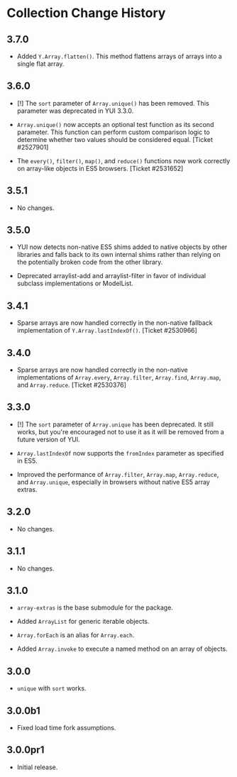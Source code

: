 Collection Change History
=========================

3.7.0
-----

* Added `Y.Array.flatten()`. This method flattens arrays of arrays into a single
  flat array.


3.6.0
-----

* [!] The `sort` parameter of `Array.unique()` has been removed. This parameter
  was deprecated in YUI 3.3.0.

* `Array.unique()` now accepts an optional test function as its second
  parameter. This function can perform custom comparison logic to determine
  whether two values should be considered equal. [Ticket #2527901]

* The `every()`, `filter()`, `map()`, and `reduce()` functions now work
  correctly on array-like objects in ES5 browsers. [Ticket #2531652]


3.5.1
-----

* No changes.


3.5.0
-----

* YUI now detects non-native ES5 shims added to native objects by other
  libraries and falls back to its own internal shims rather than relying on the
  potentially broken code from the other library.

* Deprecated arraylist-add and arraylist-filter in favor of individual
  subclass implementations or ModelList.


3.4.1
-----

* Sparse arrays are now handled correctly in the non-native fallback
  implementation of `Y.Array.lastIndexOf()`. [Ticket #2530966]


3.4.0
-----

* Sparse arrays are now handled correctly in the non-native implementations of
  `Array.every`, `Array.filter`, `Array.find`, `Array.map`, and
  `Array.reduce`. [Ticket #2530376]


3.3.0
-----

* [!] The `sort` parameter of `Array.unique` has been deprecated. It still
  works, but you're encouraged not to use it as it will be removed from a
  future version of YUI.

* `Array.lastIndexOf` now supports the `fromIndex` parameter as specified in
  ES5.

* Improved the performance of `Array.filter`, `Array.map`, `Array.reduce`, and
  `Array.unique`, especially in browsers without native ES5 array extras.


3.2.0
-----

* No changes.


3.1.1
-----

* No changes.


3.1.0
------

* `array-extras` is the base submodule for the package.

* Added `ArrayList` for generic iterable objects.

* `Array.forEach` is an alias for `Array.each`.

* Added `Array.invoke` to execute a named method on an array of objects.


3.0.0
-----

* `unique` with `sort` works.


3.0.0b1
-------

* Fixed load time fork assumptions.


3.0.0pr1
--------

* Initial release.
